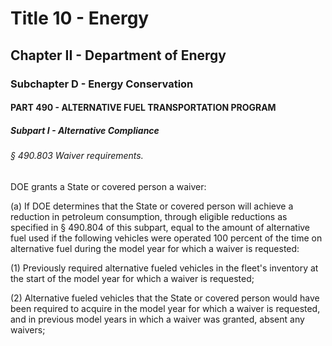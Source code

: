 
# Title 10 - Energy
## Chapter II - Department of Energy
### Subchapter D - Energy Conservation
#### PART 490 - ALTERNATIVE FUEL TRANSPORTATION PROGRAM
##### Subpart I - Alternative Compliance
###### § 490.803 Waiver requirements.

DOE grants a State or covered person a waiver:

(a) If DOE determines that the State or covered person will achieve a reduction in petroleum consumption, through eligible reductions as specified in § 490.804 of this subpart, equal to the amount of alternative fuel used if the following vehicles were operated 100 percent of the time on alternative fuel during the model year for which a waiver is requested:

(1) Previously required alternative fueled vehicles in the fleet's inventory at the start of the model year for which a waiver is requested;

(2) Alternative fueled vehicles that the State or covered person would have been required to acquire in the model year for which a waiver is requested, and in previous model years in which a waiver was granted, absent any waivers;
